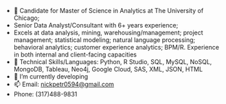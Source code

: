 - 👋 Candidate for Master of Science in Analytics at The University of Chicago; 
- Senior Data Analyst/Consultant with 6+ years experience; 
- Excels at data analysis, mining, warehousing/management; project management; statistical modeling; natural language processing; behavioral analytics; customer experience analytics; BPM/R. Experience in both internal and client-facing capacities
- 👀 Technical Skills/Languages: Python, R Studio, SQL, MySQL, NoSQL, MongoDB, Tableau, Neo4j, Google Cloud, SAS, XML, JSON, HTML
- 🌱 I’m currently developing 
- 📫 Email: nickpetr0594@gmail.com
- Phone: (317)488-9831

<!---
nicholaspetr/nicholaspetr is a ✨ special ✨ repository because its `README.md` (this file) appears on your GitHub profile.
You can click the Preview link to take a look at your changes.
--->
